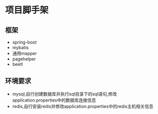 # 项目脚手架
## 框架
+ spring-boot
+ mybatis
+ 通用mapper
+ pagehelper
+ beetl

## 环境要求
+ mysql,自行创建数据库并执行sql目录下的sql语句,修改application.properties中的数据库连接信息
+ redis,自行安装redis并修改application.properties中的redis主机相关信息